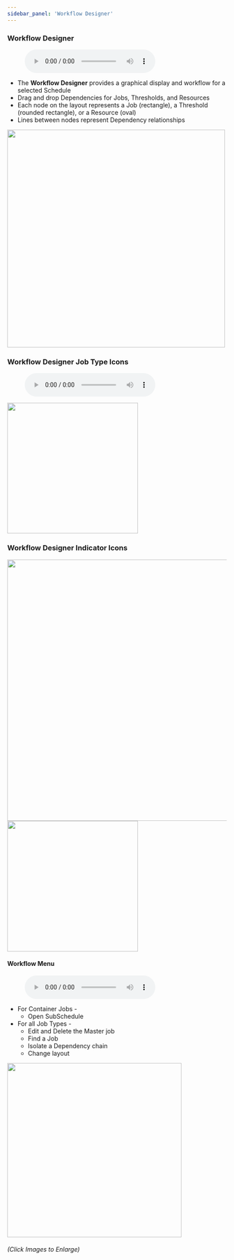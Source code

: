 ```yaml
---
sidebar_panel: 'Workflow Designer'
---
```


### Workflow Designer

<figure>
    <audio
        controls
        src="audiobasic/WorkflowDesigner.mp3">
            Your browser does not support the
            <code>audio</code> element.
    </audio>
</figure>

* The **Workflow Designer** provides a graphical display and workflow for a selected Schedule
* Drag and drop Dependencies for Jobs, Thresholds, and Resources
* Each node on the layout represents a Job (rectangle), a Threshold (rounded rectangle), or a Resource (oval)
* Lines between nodes represent Dependency relationships

<a href="imgbasic/Picture87.png" target="_blank"><img src="imgbasic/Picture87.png" width="500"></img></a>  

### Workflow Designer Job Type Icons

<figure>
    <audio
        controls
        src="audiobasic/WorkflowDesignerIcons.mp3">
            Your browser does not support the
            <code>audio</code> element.
    </audio>
</figure>

<a href="imgbasic/Picture88.png" target="_blank"><img src="imgbasic/Picture88.png" width="300"></img></a>  

### Workflow Designer Indicator Icons

<a href="imgbasic/Picture89.png" target="_blank"><img src="imgbasic/Picture89.png" width="600"></img></a>  
<a href="imgbasic/Picture90.png" target="_blank"><img src="imgbasic/Picture90.png" width="300"></img></a>  


#### Workflow Menu

<figure>
    <audio
        controls
        src="audiobasic/WorkflowDesignerMenu.mp3">
            Your browser does not support the
            <code>audio</code> element.
    </audio>
</figure>

* For Container Jobs - 
  * Open SubSchedule
* For all Job Types -
  * Edit and Delete the Master job
  * Find a Job
  * Isolate a Dependency chain
  * Change layout

<a href="imgbasic/Picture91.png" target="_blank"><img src="imgbasic/Picture91.png" width="400"></img></a> 

###### (Click Images to Enlarge)
